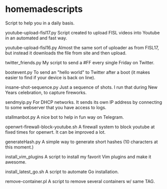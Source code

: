 # homemadescripts
Script to help you in a daily basis.

youtube-upload-fisl17.py
 Script created to upload FISL videos into Youtube in an automated
 and fast way.

youtube-upload-fisl16.py
 Almost the same sort of uploader as from FISL17, but instead
 it downloads the file from site and then upload.

twitter_friends.py
 My script to send a #FF every single Friday on Twitter.

bootevent.py
 To send an "hello world" to Twitter after a boot (it makes easier
 to find if your device is back on line).

insane-shot-sequence.py
 Just a sequence of shots.  I run that during New Years celebration,
 to capture fireworks.

sendmyip.py
 For DHCP networks.  It sends its own IP address by connecting to
 some webserver that you have access to logs.

stallmanbot.py
 A nice bot to help in fun way on Telegram.

 openwrt-firewall-block-youtube.sh
  A firewall system to block youtube at fixed times for openwrt.
  It can be improved a lot.

generateHash.py
  A simple way to generate short hashes (10 characters at this moment.)

install_vim_plugins
  A script to install my favorit Vim plugins and make it awesome.

install_latest_go.sh
  A script to automate Go installation.

remove-container.pl
  A script to remove several containers w/ same TAG.
